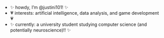 - ✨ howdy, I’m @justini101! ✨
- 💗 interests: artificial intelligence, data analysis, and game development 💗
- ✨ currently: a university student studying computer science (and potentially neuroscience)!! ✨

<!---
Justini101/Justini101 is a ✨ special ✨ repository because its `README.md` (this file) appears on your GitHub profile.
You can click the Preview link to take a look at your changes.
--->
